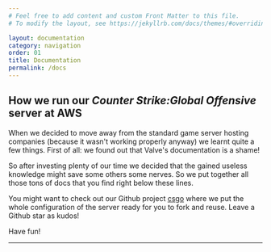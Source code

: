 ```yaml
---
# Feel free to add content and custom Front Matter to this file.
# To modify the layout, see https://jekyllrb.com/docs/themes/#overriding-theme-defaults

layout: documentation
category: navigation
order: 01
title: Documentation
permalink: /docs
---
```


<h2>How we run our <i>Counter Strike:Global Offensive</i> server at AWS</h2>

When we decided to move away from the standard game server hosting companies (because it wasn't working properly anyway) we learnt quite a few things. First of all: we found out that Valve's documentation is a shame!

So after investing plenty of our time we decided that the gained useless knowledge might save some others some nerves. So we put together all those tons of docs that you find right below these lines.

You might want to check out our Github project [csgo](https://github.com/PlanetKiF/csgo) where we put the whole configuration of the server ready for you to fork and reuse. Leave a Github star as kudos!

Have fun!

<hr><br>
